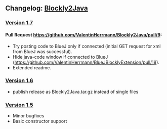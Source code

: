 ## Changelog: [Blockly2Java](https://github.com/ValentinHerrmann/Blockly2Java)

### [Version 1.7](https://github.com/ValentinHerrmann/Blockly2Java/releases/tag/1.7)
#### Pull Request https://github.com/ValentinHerrmann/Blockly2Java/pull/9:
- Try posting code to BlueJ only if connected (initial GET request for xml from BlueJ was successful).
- Hide java-code window if connected to BlueJ (https://github.com/ValentinHerrmann/BlueJBlocklyExtension/pull/18).
- Extended readme.

### [Version 1.6](https://github.com/ValentinHerrmann/Blockly2Java/releases/tag/1.6)
- publish release as Blockly2Java.tar.gz instead of single files

### [Version 1.5](https://github.com/ValentinHerrmann/Blockly2Java/releases/tag/1.5)
- Minor bugfixes
- Basic constructor support

